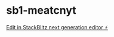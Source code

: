 # sb1-meatcnyt

[Edit in StackBlitz next generation editor ⚡️](https://stackblitz.com/~/github.com/ach8/sb1-meatcnyt)
